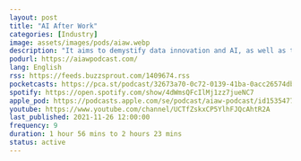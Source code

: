 ```yaml
---
layout: post
title: "AI After Work"
categories: [Industry]
image: assets/images/pods/aiaw.webp
description: "It aims to demystify data innovation and AI, as well as their impact to future business and society by bringing the listeners close to the challenges that AI practitioners aim to solve today."
podurl: https://aiawpodcast.com/
lang: English
rss: https://feeds.buzzsprout.com/1409674.rss
pocketcasts: https://pca.st/podcast/32673a70-0c72-0139-41ba-0acc26574db2
spotify: https://open.spotify.com/show/4dWmsQFcIlMj1zz7jueNC7
apple_pod: https://podcasts.apple.com/se/podcast/aiaw-podcast/id1535477969
youtube: https://www.youtube.com/channel/UCTfZskxCP5YlhFJQcAhtR2A
last_published: 2021-11-26 12:00:00
frequency: 9
duration: 1 hour 56 mins to 2 hours 23 mins
status: active
---
```

